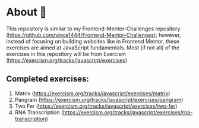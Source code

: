 # About 🎃
This repository is similar to my Frontend-Mentor-Challenges repository (https://github.com/vince1444/Frontend-Mentor-Challenges); however, instead of focusing on building websites like in Frontend Mentor, these exercises are aimed at JavaScript fundamentals. Most (if not all) of the exercises in this repository will be from Exercism (https://exercism.org/tracks/javascript/exercises).

## Completed exercises:
1. Matrix (https://exercism.org/tracks/javascript/exercises/matrix)
2. Pangram (https://exercism.org/tracks/javascript/exercises/pangram)
3. Two Fer (https://exercism.org/tracks/javascript/exercises/two-fer)
4. RNA Transcription (https://exercism.org/tracks/javascript/exercises/rna-transcription)